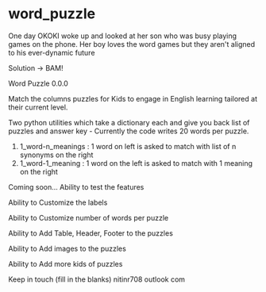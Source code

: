 # word_puzzle

One day OKOKI woke up and looked at her son who was busy playing games on the phone.
Her boy loves the word games but they aren't aligned to his ever-dynamic future

Solution -> BAM!

Word Puzzle 0.0.0

Match the columns puzzles for Kids to engage in English learning tailored at their current level.

Two python utilities which take a dictionary each and give you back list of puzzles and answer key -
Currently the code writes 20 words per puzzle.

1. 1_word-n_meanings : 1 word on left is asked to match with list of n synonyms on the right
2. 1_word-1_meaning : 1 word on the left is asked to match with 1 meaning on the right

Coming soon...
Ability to test the features

Ability to Customize the labels

Ability to Customize number of words per puzzle

Ability to Add Table, Header, Footer to the puzzles

Ability to Add images to the puzzles

Ability to Add more kids of puzzles

Keep in touch (fill in the blanks)
nitinr708 outlook com
